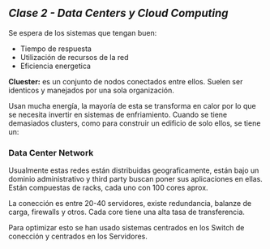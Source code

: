 ## _Clase 2 - Data Centers y Cloud Computing_

Se espera de los sistemas que tengan buen:

 * Tiempo de respuesta
 * Utilización de recursos de la red
 * Eficiencia energetica

**Cluester:** es un conjunto de nodos conectados entre ellos. Suelen ser 
identicos y manejados por una sola organización.

Usan mucha energía, la mayoría de esta se transforma en calor por lo que se 
necesita invertir en sistemas de enfriamiento. Cuando se tiene demasiados 
clusters, como para construir un edificio de solo ellos, se tiene un:




### Data Center Network

Usualmente estas redes están distribuidas geograficamente, están bajo un 
dominio administrativo y third party buscan poner sus aplicaciones en ellas.
Están compuestas de racks, cada uno con 100 cores aprox.

La conección es entre 20-40 servidores, existe redundancia, balanze de carga, 
firewalls y otros. Cada core tiene una alta tasa de transferencia.

Para optimizar esto se han usado sistemas centrados en los Switch de conección 
y centrados en los Servidores.